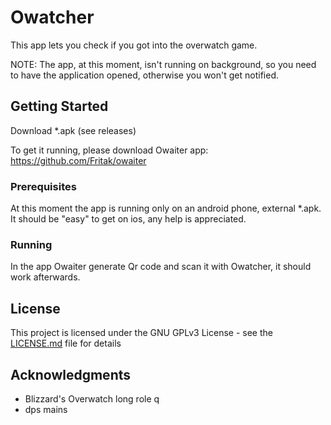 # Owatcher

This app lets you check if you got into the overwatch game.

NOTE: The app, at this moment, isn't running on background, so you need to have the application opened, otherwise you won't get notified.

## Getting Started

Download *.apk (see releases)

To get it running, please download Owaiter app: https://github.com/Fritak/owaiter

### Prerequisites

At this moment the app is running only on an android phone, external *.apk. It should be "easy" to get on ios, any help is appreciated.

### Running

In the app Owaiter generate Qr code and scan it with Owatcher, it should work afterwards.

## License

This project is licensed under the GNU GPLv3 License - see the [LICENSE.md](LICENSE.md) file for details

## Acknowledgments

* Blizzard's Overwatch long role q
* dps mains


